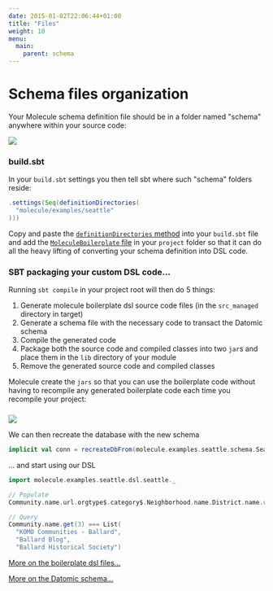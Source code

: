 ```yaml
---
date: 2015-01-02T22:06:44+01:00
title: "Files"
weight: 10
menu:
  main:
    parent: schema
---
```


# Schema files organization

Your Molecule schema definition file should be in a folder named "schema" anywhere within your source code:

![](/img/boilerplate/definition-file.jpg)

### build.sbt

In your `build.sbt` settings you then tell sbt where such "schema" folders reside:

```scala
.settings(Seq(definitionDirectories(
  "molecule/examples/seattle"
)))
```

Copy and paste the [`definitionDirectories` method](https://github.com/scalamolecule/molecule-demo/blob/master/build.sbt#L37-L52) 
into your `build.sbt` file and add the [`MoleculeBoilerplate` file](https://github.com/scalamolecule/molecule-demo/blob/master/project/MoleculeBoilerplate.scala)
in your `project` folder so that it can do all the heavy lifting of converting your schema definition into DSL code.


### SBT packaging your custom DSL code...

Running `sbt compile` in your project root will then do 5 things:

1. Generate molecule boilerplate dsl source code files (in the `src_managed` directory in target)
2. Generate a schema file with the necessary code to transact the Datomic schema  
3. Compile the generated code
4. Package both the source code and compiled classes into two `jar`s and place them in the `lib` directory of your module
5. Remove the generated source code and compiled classes

Molecule create the `jars` so that you can use the boilerplate code without having to recompile any generated boilerplate code 
each time you recompile your project:


### 

![](/img/boilerplate/lib.png)

 
We can then recreate the database with the new schema

```scala
implicit val conn = recreateDbFrom(molecule.examples.seattle.schema.SeattleSchema)
```

... and start using our DSL

```scala
import molecule.examples.seattle.dsl.seattle._

// Populate
Community.name.url.orgtype$.category$.Neighborhood.name.District.name.region$ insert seattleData

// Query
Community.name.get(3) === List(
  "KOMO Communities - Ballard",
  "Ballard Blog",
  "Ballard Historical Society")
```

[More on the boilerplate dsl files...](/manual/schema/boilerplate)

[More on the Datomic schema...](/manual/schema/datomic-schema)